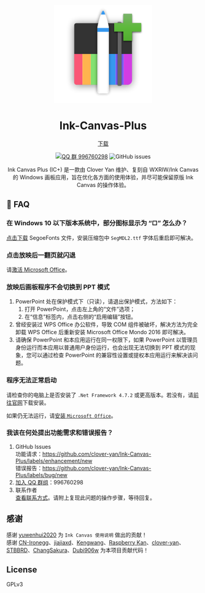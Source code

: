 <div align="center">

[![LOGO](Ink%20Canvas/Resources/InkCanvas.png?raw=true "LOGO")](# "LOGO")

# Ink-Canvas-Plus
[下载](https://www.khyan.top/apps/Ink-Canvas-Plus/installer "从 khyan.top 下载")

[![QQ 群 996760298](https://img.shields.io/badge/QQ%20群-996760298-blue)](http://qm.qq.com/cgi-bin/qm/qr?_wv=1027&k=KBN8I8M6E24RFoeFw7FNlXdGpOQybxTW&authKey=CNheMzaibvP5cGRwSGP9HTLiTQtpFfPwySrJ0%2BpoCYYF22JqhINFi3Mi8lNLuXCV&noverify=0&group_code=996760298) ![GitHub issues](https://img.shields.io/github/issues/clover-yan/Ink-Canvas-Plus?logo=github)

Ink Canvas Plus (IC+) 是一款由 Clover Yan 维护、复刻自 WXRIW/Ink Canvas 的 Windows 画板应用，旨在优化各方面的使用体验，并尽可能保留原版 Ink Canvas 的操作体验。
</div>

## 📗 FAQ
### 在 Windows 10 以下版本系统中，部分图标显示为 “□” 怎么办？
[点击下载](https://aka.ms/SegoeFonts "SegoeFonts") SegoeFonts 文件，安装压缩包中 `SegMDL2.ttf` 字体后重启即可解决。

### 点击放映后一翻页就闪退
请[激活 Microsoft Office](https://www.coolhub.top/archives/14)。

### 放映后画板程序不会切换到 PPT 模式
1. PowerPoint 处在保护模式下（只读），请退出保护模式，方法如下：
   1. 打开 PowerPoint，点击左上角的“文件”选项；
   2. 在“信息”标签内，点击右侧的“启用编辑”按钮。
2. 曾经安装过 WPS Office 办公软件，导致 COM 组件被破坏，解决方法为完全卸载 WPS Office 后重新安装 Microsoft Office Mondo 2016 即可解决。
3. 请确保 PowerPoint 和本应用运行在同一权限下，如果 PowerPoint 以管理员身份运行而本应用以普通用户身份运行，也会出现无法切换到 PPT 模式的现象，您可以通过检查 PowerPoint 的兼容性设置或提权本应用运行来解决该问题。

### 程序无法正常启动
请检查你的电脑上是否安装了 `.Net Framework 4.7.2` 或更高版本。若没有，请[前往官网](https://dotnet.microsoft.com/zh-cn/download/dotnet-framework/thank-you/net472-offline-installer "下载 .Net Framework 4.7.2")下载安装。

如果仍无法运行，请[安装 `Microsoft Office`](https://www.coolhub.top/archives/11)。

### 我该在何处提出功能需求和错误报告？

1. GitHub Issues  
   功能请求：https://github.com/clover-yan/Ink-Canvas-Plus/labels/enhancement/new  
   错误报告：https://github.com/clover-yan/Ink-Canvas-Plus/labels/bug/new
2. [加入 QQ 群组](http://qm.qq.com/cgi-bin/qm/qr?_wv=1027&k=KBN8I8M6E24RFoeFw7FNlXdGpOQybxTW&authKey=CNheMzaibvP5cGRwSGP9HTLiTQtpFfPwySrJ0%2BpoCYYF22JqhINFi3Mi8lNLuXCV&noverify=0&group_code=996760298)：996760298
3. 联系作者  
   [查看联系方式](https://www.khyan.top/contact "联系作者")。请附上复现此问题的操作步骤，等待回复。


## 感谢
感谢 [yuwenhui2020](https://github.com/yuwenhui2020) 为 `Ink Canvas 使用说明` 做出的贡献！  
感谢 [CN-Ironegg](https://github.com/CN-Ironegg)、[jiajiaxd](https://github.com/jiajiaxd)、[Kengwang](https://github.com/kengwang)、[Raspberry Kan](https://github.com/Raspberry-Monster)、[clover-yan](https://github.com/clover-yan)、[STBBRD](https://github.com/STBBRD)、[ChangSakura](https://github.com/WuChanging)、[Dubi906w](https://github.com/dubi906w) 为本项目贡献代码！  

## License
GPLv3
